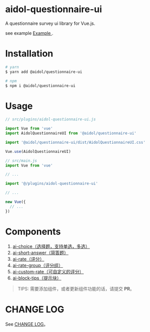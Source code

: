 # aidol-questionnaire-ui

A questionnaire survey ui library for Vue.js.

see example <a href="https://hongwenqing.com/aidol-questionnaire-ui/" target="_blank"> Example </a>.

# Installation

``` bash
# yarn
$ yarn add @aidol/questionnaire-ui

# npm
$ npm i @aidol/questionnaire-ui
```

# Usage

``` js
// src/plugins/aidol-questionnaire-ui.js

import Vue from 'vue'
import AidolQuestionnaireUI from '@aidol/questionnaire-ui'

import '@aidol/questionnaire-ui/dist/AidolQuestionnaireUI.css'

Vue.use(AidolQuestionnaireUI)
```

``` js
// src/main.js
import Vue from 'vue'

// ...

import '@/plugins/aidol-questionnaire-ui'

// ...

new Vue({
  // ...
})
```

# Components

1. <a href="./docs/ai-choice.md">ai-choice（选择题，支持单选，多选）</a>
2. <a href="./docs/ai-short-answer.md">ai-short-answer（简答题）</a>
3. <a href="./docs/ai-rate.md">ai-rate（评分）</a>
4. <a href="./docs/ai-rate-group.md">ai-rate-group（评分组）</a>
5. <a href="./docs/ai-custom-rate.md">ai-custom-rate（可自定义的评分）</a>
6. <a href="./docs/ai-block-tips.md">ai-block-tips（提示块）</a>


> TIPS: 需要添加组件，或者更新组件功能的话，请提交 **PR**。

# CHANGE LOG

See <a href="./CHANGELOG.md">CHANGE LOG</a>。